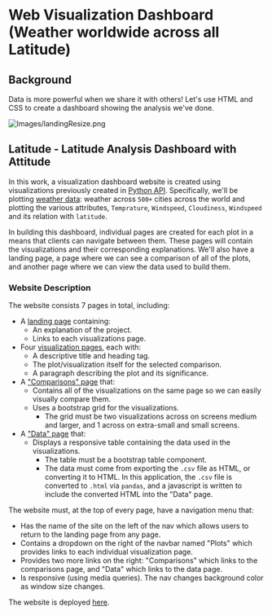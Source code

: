 # Web Visualization Dashboard (Weather worldwide across all Latitude)

## Background

Data is more powerful when we share it with others! Let's use HTML and CSS to create a dashboard showing the analysis we've done.

![Images/landingResize.png](Images/output_image/landing_page.png)

## Latitude - Latitude Analysis Dashboard with Attitude

In this work, a visualization dashboard website is created using visualizations previously created in [Python API](https://github.com/EstellaYu/Data_Science_Certificate_Projects/tree/master/Python_API). Specifically, we'll be plotting [weather data](Images/img/cities.csv): weather across `500+` cities across the world and plotting the various attributes, `Temprature`, `Windspeed`, `Cloudiness`, `Windspeed` and its relation with `latitude`.

In building this dashboard, individual pages are created for each plot in a means that clients can navigate between them. These pages will contain the visualizations and their corresponding explanations. We'll also have a landing page, a page where we can see a comparison of all of the plots, and another page where we can view the data used to build them.

### Website Description

The website consists 7 pages in total, including:

* A [landing page](#landing-page) containing:
  * An explanation of the project.
  * Links to each visualizations page.
* Four [visualization pages](#visualization-pages), each with:
  * A descriptive title and heading tag.
  * The plot/visualization itself for the selected comparison.
  * A paragraph describing the plot and its significance.
* A ["Comparisons" page](#comparisons-page) that:
  * Contains all of the visualizations on the same page so we can easily visually compare them.
  * Uses a bootstrap grid for the visualizations.
    * The grid must be two visualizations across on screens medium and larger, and 1 across on extra-small and small screens.
* A ["Data" page](#data-page) that:
  * Displays a responsive table containing the data used in the visualizations.
    * The table must be a bootstrap table component.
    * The data must come from exporting the `.csv` file as HTML, or converting it to HTML. In this application, the `.csv` file is converted to `.html` via `pandas`, and a javascript is written to include the converted HTML into the "Data" page.

The website must, at the top of every page, have a navigation menu that:

* Has the name of the site on the left of the nav which allows users to return to the landing page from any page.
* Contains a dropdown on the right of the navbar named "Plots" which provides links to each individual visualization page.
* Provides two more links on the right: "Comparisons" which links to the comparisons page, and "Data" which links to the data page.
* Is responsive (using media queries). The nav changes background color as window size changes.

The website is deployed [here](http://estellayu.github.io).


